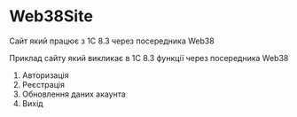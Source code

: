 # Web38Site
Сайт який працює з 1С 8.3 через посередника Web38

Приклад сайту який викликає в 1С 8.3 функції через посередника Web38

1. Авторизація
2. Реєстрація
3. Обновлення даних акаунта
4. Вихід
